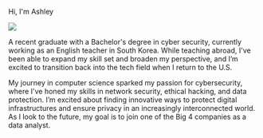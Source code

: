 Hi, I'm Ashley

<a href="www.linkedin.com/in/ashleystanek"><img src="https://img.shields.io/badge/-LinkedIn-0072b1?&style-for-the-badge&logo-linkedin&logoColor-=white" /></a>


A recent graduate with a Bachelor's degree in cyber security, currently working as an English teacher in South Korea. While teaching abroad, I've been able to expand my skill set and broaden my perspective, and I’m excited to transition back into the tech field when I return to the U.S.

My journey in computer science sparked my passion for cybersecurity, where I've honed my skills in network security, ethical hacking, and data protection. I’m excited about finding innovative ways to protect digital infrastructures and ensure privacy in an increasingly interconnected world. As I look to the future, my goal is to join one of the Big 4 companies as a data analyst.
